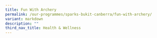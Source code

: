 ```yaml
---
title: Fun With Archery
permalink: /our-programmes/sparks-bukit-canberra/fun-with-archery/
variant: markdown
description: ""
third_nav_title: Health & Wellness
---
```

